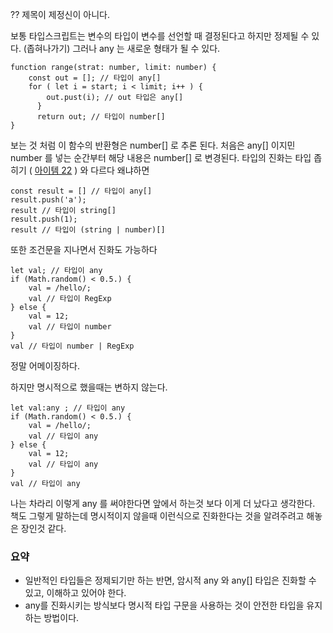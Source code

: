 ?? 제목이 제정신이 아니다.

보통 타입스크립트는 변수의 타입이 변수를 선언할 때 결정된다고 하지만 정제될 수 있다. (좁혀나가기) 그러나 any 는 새로운 형태가 될 수 있다.

```tsx
function range(strat: number, limit: number) {
    const out = []; // 타입이 any[]
    for ( let i = start; i < limit; i++ ) {
	    out.pust(i); // out 타입은 any[]
	  }
	  return out; // 타입이 number[]
}
```

보는 것 처럼 이 함수의 반환형은 number[] 로 추론 된다. 처음은 any[] 이지민 number 를 넣는 순간부터 해당 내용은 number[] 로 변경된다. 타입의 진화는 타입 좁히기 ( [아이템 22](https://github.com/danmooozi/effective-typescript/blob/main/ch03_%ED%83%80%EC%9E%85_%EC%B6%94%EB%A1%A0/item22_eden.md) ) 와 다르다 왜냐하면

```tsx
const result = [] // 타입이 any[]
result.push('a');
result // 타입이 string[]
result.push(1);
result // 타입이 (string | number)[]
```

또한 조건문을 지나면서 진화도 가능하다

```tsx
let val; // 타입이 any
if (Math.random() < 0.5.) {
	val = /hello/;
	val // 타입이 RegExp
} else {
	val = 12;
	val // 타입이 number
}
val // 타입이 number | RegExp
```

정말 어메이징하다. 

하지만 명시적으로 했을때는 변하지 않는다.

```tsx
let val:any ; // 타입이 any
if (Math.random() < 0.5.) {
	val = /hello/;
	val // 타입이 any
} else {
	val = 12;
	val // 타입이 any
}
val // 타입이 any
```

나는 차라리 이렇게 any 를 써야한다면 앞에서 하는것 보다 이게 더 났다고 생각한다. 책도 그렇게 말하는데 명시적이지 않을때 이런식으로 진화한다는 것을 알려주려고 해놓은 장인것 같다.

### 요약

- 일반적인 타입들은 정제되기만 하는 반면, 암시적 any 와 any[] 타입은 진화할 수 있고, 이해하고 있어야 한다.
- any를 진화시키는 방식보다 명시적 타입 구문을 사용하는 것이 안전한 타입을 유지하는 방법이다.
